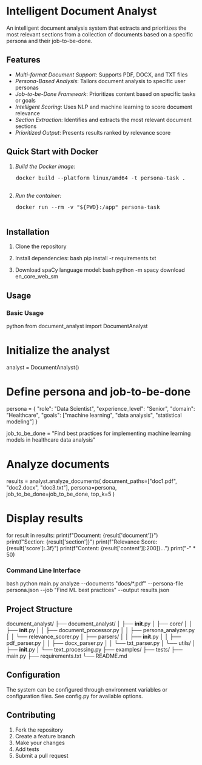 # Intelligent Document Analyst

An intelligent document analysis system that extracts and prioritizes the most relevant sections from a collection of documents based on a specific persona and their job-to-be-done.

## Features

- *Multi-format Document Support*: Supports PDF, DOCX, and TXT files
- *Persona-Based Analysis*: Tailors document analysis to specific user personas
- *Job-to-be-Done Framework*: Prioritizes content based on specific tasks or goals
- *Intelligent Scoring*: Uses NLP and machine learning to score document relevance
- *Section Extraction*: Identifies and extracts the most relevant document sections
- *Prioritized Output*: Presents results ranked by relevance score


## Quick Start with Docker

1. *Build the Docker image:*
  <pre>
   docker build --platform linux/amd64 -t persona-task .
   </pre>

2. *Run the container:*
<pre>
   docker run --rm -v "${PWD}:/app" persona-task   
   </pre>




## Installation

1. Clone the repository
2. Install dependencies:
bash
pip install -r requirements.txt


3. Download spaCy language model:
bash
python -m spacy download en_core_web_sm


## Usage

### Basic Usage

python
from document_analyst import DocumentAnalyst

# Initialize the analyst
analyst = DocumentAnalyst()

# Define persona and job-to-be-done
persona = {
    "role": "Data Scientist",
    "experience_level": "Senior",
    "domain": "Healthcare",
    "goals": ["machine learning", "data analysis", "statistical modeling"]
}

job_to_be_done = "Find best practices for implementing machine learning models in healthcare data analysis"

# Analyze documents
results = analyst.analyze_documents(
    document_paths=["doc1.pdf", "doc2.docx", "doc3.txt"],
    persona=persona,
    job_to_be_done=job_to_be_done,
    top_k=5
)

# Display results
for result in results:
    print(f"Document: {result['document']}")
    print(f"Section: {result['section']}")
    print(f"Relevance Score: {result['score']:.3f}")
    print(f"Content: {result['content'][:200]}...")
    print("-" * 50)


### Command Line Interface

bash
python main.py analyze --documents "docs/*.pdf" --persona-file persona.json --job "Find ML best practices" --output results.json


## Project Structure


document_analyst/
├── document_analyst/
│   ├── __init__.py
│   ├── core/
│   │   ├── __init__.py
│   │   ├── document_processor.py
│   │   ├── persona_analyzer.py
│   │   └── relevance_scorer.py
│   ├── parsers/
│   │   ├── __init__.py
│   │   ├── pdf_parser.py
│   │   ├── docx_parser.py
│   │   └── txt_parser.py
│   └── utils/
│       ├── __init__.py
│       └── text_processing.py
├── examples/
├── tests/
├── main.py
├── requirements.txt
└── README.md


## Configuration

The system can be configured through environment variables or configuration files. See config.py for available options.

## Contributing

1. Fork the repository
2. Create a feature branch
3. Make your changes
4. Add tests
5. Submit a pull request
